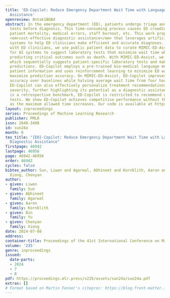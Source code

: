```yaml
---
title: 'ED-Copilot: Reduce Emergency Department Wait Time with Language Model Diagnostic
  Assistance'
openreview: 0ntak1BGBd
abstract: In the emergency department (ED), patients undergo triage and multiple laboratory
  tests before diagnosis. This time-consuming process causes ED crowding which impacts
  patient mortality, medical errors, staff burnout, etc. This work proposes (time)
  <em>cost-effective diagnostic assistance</em> that leverages artificial intelligence
  systems to help ED clinicians make efficient and accurate diagnoses. In collaboration
  with ED clinicians, we use public patient data to curate MIMIC-ED-Assist, a benchmark
  for AI systems to suggest laboratory tests that minimize wait time while accurately
  predicting critical outcomes such as death. With MIMIC-ED-Assist, we develop ED-Copilot
  which sequentially suggests patient-specific laboratory tests and makes diagnostic
  predictions. ED-Copilot employs a pre-trained bio-medical language model to encode
  patient information and uses reinforcement learning to minimize ED wait time and
  maximize prediction accuracy. On MIMIC-ED-Assist, ED-Copilot improves prediction
  accuracy over baselines while halving average wait time from four hours to two hours.
  ED-Copilot can also effectively personalize treatment recommendations based on patient
  severity, further highlighting its potential as a diagnostic assistant. Since MIMIC-ED-Assist
  is a retrospective benchmark, ED-Copilot is restricted to recommend only observed
  tests. We show ED-Copilot achieves competitive performance without this restriction
  as the maximum allowed time increases. Our code is available at https://github.com/cxcscmu/ED-Copilot.
layout: inproceedings
series: Proceedings of Machine Learning Research
publisher: PMLR
issn: 2640-3498
id: sun24a
month: 0
tex_title: "{ED}-Copilot: Reduce Emergency Department Wait Time with Language Model
  Diagnostic Assistance"
firstpage: 46942
lastpage: 46956
page: 46942-46956
order: 46942
cycles: false
bibtex_author: Sun, Liwen and Agarwal, Abhineet and Kornblith, Aaron and Yu, Bin and
  Xiong, Chenyan
author:
- given: Liwen
  family: Sun
- given: Abhineet
  family: Agarwal
- given: Aaron
  family: Kornblith
- given: Bin
  family: Yu
- given: Chenyan
  family: Xiong
date: 2024-07-08
address:
container-title: Proceedings of the 41st International Conference on Machine Learning
volume: '235'
genre: inproceedings
issued:
  date-parts:
  - 2024
  - 7
  - 8
pdf: https://proceedings.mlr.press/v235/assets/sun24a/sun24a.pdf
extras: []
# Format based on Martin Fenner's citeproc: https://blog.front-matter.io/posts/citeproc-yaml-for-bibliographies/
---
```

